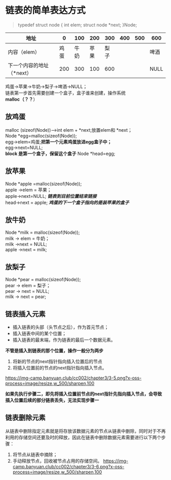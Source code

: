 # 链表的简单表达方式

>typedef struct node
{
    int elem;
    struct node *next;
}Node;

| 地址 | 0 | 100 | 200 | 300 | 400 | 500 | 600 |
---|---|---|---|---|---|---|---
| 内容（elem）| 鸡蛋 | 牛奶 | 苹果 |梨子| | | 啤酒|
| 下一个内容的地址（*next）|200|300|100|600| | | NULL|

鸡蛋->苹果->牛奶->梨子->啤酒->NULL；</br>
链表第一步首先需要创建一个盒子，盒子谁来创建，操作系统</br>
**malloc（？？**）</br>
## 放鸡蛋
malloc (sizeof(Node))-->int elem + *next;放置elem和 *next；</br>
Node *egg=malloc(sizeof(Node));</br>
egg->elem=鸡蛋;**把第一个元素鸡蛋放进egg盒子中；**</br>
egg->next=NULL;</br>
**block 是第一个盒子，保留这个盒子**
Node *head=egg;</br>
## 放苹果
Node *apple =malloc(sizeof(Node));</br>
apple ->elem = 苹果；</br>
apple->next=NULL; ***链表到目前位置结束链接***</br>
head->next = apple;  ***鸡蛋的下一个盒子指向的是装苹果的盒子***</br>
## 放牛奶

Node *milk = malloc(sizeof(Node));</br>
milk -> elem = 牛奶；</br>
milk ->next = NULL;</br>
apple ->next = milk;</br>

## 放梨子

Node *pear = malloc(sizeof(Node));</br>
pear -> elem = 梨子；</br>
pear -> next = NULL;</br>
milk -> next = pear;</br>

## 链表插入元素
- 插入链表的头部（头节点之后），作为首元节点；
- 插入链表中间的某个位置；
- 插入链表的最末端，作为链表的最后一个数据元素。

**不管是插入到链表的那个位置，操作一般分为两步**
1. 将新的节点的next指针指向插入位置后的节点
2. 将插入位置前的节点的next指针指向插入节点。

https://img-camp.banyuan.club/cc002/chapter3/3-5.png?x-oss-process=image/resize,w_500/sharpen,100

**如果先执行步骤二，即先将插入位置前节点的next指针先指向插入节点，会导致插入位置后续的部分链表丢失，无法实现步骤一**

## 链表删除元素
从链表中删除指定元素就是将存放该数据元素的节点从链表中删除，同时对于不再利用的存储空间还要及时的释放，因此在链表中删除数据元素需要进行以下两个步骤：

1. 将节点从链表中摘除；
2. 手动释放节点，回收被节点占用的存储空间。
https://img-camp.banyuan.club/cc002/chapter3/3-6.png?x-oss-process=image/resize,w_500/sharpen,100